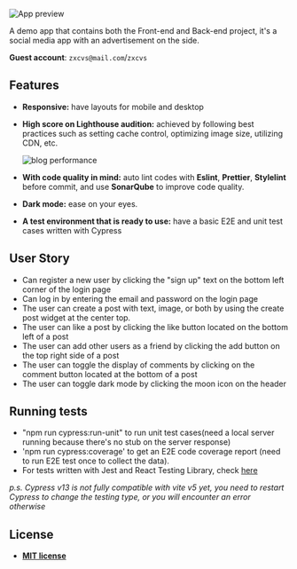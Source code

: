 ![App preview](https://github.com/thinkerelwin/social-app-fullstack/assets/25836139/a7cbe337-fd0d-4733-a3be-f69f8797a7bd)

A demo app that contains both the Front-end and Back-end project, it's a social media app with an advertisement on the side. 

**Guest account**: `zxcvs@mail.com`/`zxcvs`

## Features

- **Responsive:** have layouts for mobile and desktop

- **High score on Lighthouse audition:** achieved by following best practices such as setting cache control, optimizing image size, utilizing CDN, etc.

  ![blog performance](https://github.com/thinkerelwin/social-app-fullstack/assets/25836139/11a07393-b66b-4f45-ab11-3e25171c5dba)

- **With code quality in mind:** auto lint codes with **Eslint**, **Prettier**, **Stylelint** before commit, and use **SonarQube** to improve code quality.

- **Dark mode:** ease on your eyes.
- **A test environment that is ready to use:** have a basic E2E and unit test cases written with Cypress

## User Story

- Can register a new user by clicking the "sign up" text on the bottom left corner of the login page
- Can log in by entering the email and password on the login page
- The user can create a post with text, image, or both by using the create post widget at the center top.
- The user can like a post by clicking the like button located on the bottom left of a post
- The user can add other users as a friend by clicking the add button on the top right side of a post
- The user can toggle the display of comments by clicking on the comment button located at the bottom of a post
- The user can toggle dark mode by clicking the moon icon on the header

## Running tests

- "npm run cypress:run-unit" to run unit test cases(need a local server running because there's no stub on the server response)
- 'npm run cypress:coverage' to get an E2E code coverage report (need to run E2E test once to collect the data).
- For tests written with Jest and React Testing Library, check [here](https://github.com/thinkerelwin/stock-scout)

*p.s. Cypress v13 is not fully compatible with vite v5 yet, you need to restart Cypress to change the testing type, or you will encounter an error otherwise*

## License

- **[MIT license](http://opensource.org/licenses/mit-license.php)**
